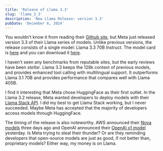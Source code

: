 ```yaml
---
title: 'Release of Llama 3.3'
slug: 'llama_3_3'
description: 'New Llama Release: version 3.3'
pubDate: 'December 6, 2024'
---
```


You wouldn't know it from reading their [Github site](https://github.com/meta-llama/llama-models), but Meta just released version 3.3 of their Llama series of models. Unlike previous versions, the release consists of a single model: Llama 3.3 70B Instruct. The model card is [here](https://www.llama.com/docs/model-cards-and-prompt-formats/llama3_3/) and you can download it [here](https://huggingface.co/meta-llama/Llama-3.3-70B-Instruct).

I haven't seen any benchmarks from reputable sites, but the early reviews have been *stellar*. Llama 3.3 keeps the 128k context of previous models, and provides enhanced tool calling with multilingual support. It outperforms Llama 3.1 70B and provides performance that compares well with Llama 405B. 

I find it interesting that Meta chose HuggingFace as their first outlet. In the Llama 3.2 release, Meta wanted developers to deploy models with their [Llama Stack API](https://github.com/meta-llama/llama-stack). I did my best to get Llama Stack working, but I never succeeded. Maybe Meta has accepted that the majority of developers access models through HuggingFace.

The timing of the release is also noteworthy. AWS announced their [Nova models](https://aws.amazon.com/blogs/aws/introducing-amazon-nova-frontier-intelligence-and-industry-leading-price-performance/) three days ago and OpenAI announced their [OpenAI o1 model](https://openai.com/index/introducing-chatgpt-pro/) yesterday. Is Meta trying to steal their thunder? Or are they reminding developers that open-source models are just as good, if not better than, proprietary models? Either way, my money is on Llama.